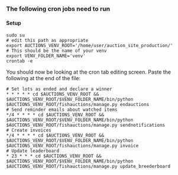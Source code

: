 ### The following cron jobs need to run ###
#### Setup ####
```
sudo su
# edit this path as appropriate
export AUCTIONS_VENV_ROOT='/home/user/auction_site_production/'
# This should be the name of your venv
export VENV_FOLDER_NAME='venv'
crontab -e
```
You should now be looking at the cron tab editing screen.  Paste the following at the end of the file:
```
# Set lots as ended and declare a winner
* * * * * cd $AUCTIONS_VENV_ROOT && $AUCTIONS_VENV_ROOT/$VENV_FOLDER_NAME/bin/python $AUCTIONS_VENV_ROOT/fishauctions/manage.py endauctions
# Send reminder emails about watched items
*/4 * * * * cd $AUCTIONS_VENV_ROOT && $AUCTIONS_VENV_ROOT/$VENV_FOLDER_NAME/bin/python $AUCTIONS_VENV_ROOT/fishauctions/manage.py sendnotifications
# Create invoices
*/4 * * * * cd $AUCTIONS_VENV_ROOT && $AUCTIONS_VENV_ROOT/$VENV_FOLDER_NAME/bin/python $AUCTIONS_VENV_ROOT/fishauctions/manage.py invoice
# Update leaderboard
* 23 * * * cd $AUCTIONS_VENV_ROOT && $AUCTIONS_VENV_ROOT/$VENV_FOLDER_NAME/bin/python $AUCTIONS_VENV_ROOT/fishauctions/manage.py update_breederboard
```